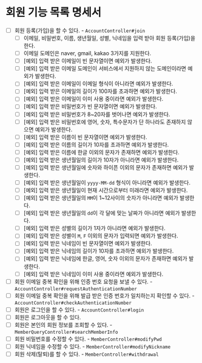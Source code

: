 # 회원 기능 목록 명세서

* [ ] 회원 등록(가입)을 할 수 있다. - `AccountController#join`
  * [ ] 이메일, 비밀번호, 이름, 생년월일, 성별, 닉네임을 입력 받아 회원 등록(가입)을 한다.
  * [ ] 이메일 도메인은 naver, gmail, kakao 3가지를 지원한다.
  * [ ] [예외] 입력 받은 이메일이 빈 문자열이면 예외가 발생한다.
  * [ ] [예외] 입력 받은 이메일 도메인이 서비스에서 지원하지 않는 도메인이라면 예외가 발생한다.
  * [ ] [예외] 입력 받은 이메일이 이메일 형식이 아니라면 예외가 발생한다.
  * [ ] [예외] 입력 받은 이메일의 길이가 100자를 초과하면 예외가 발생한다.
  * [ ] [예외] 입력 받은 이메일이 이미 사용 중이라면 예외가 발생한다.
  * [ ] [예외] 입력 받은 비밀번호가 빈 문자열이면 예외가 발생한다.
  * [ ] [예외] 입력 받은 비밀번호가 8~20자를 벗어나면 예외가 발생한다.
  * [ ] [예외] 입력 받은 비밀번호에 영어, 숫자, 특수문자가 단 하나라도 존재하지 않으면 예외가 발생한다.
  * [ ] [예외] 입력 받은 이름이 빈 문자열이면 예외가 발생한다.
  * [ ] [예외] 입력 받은 이름의 길이가 10자를 초과하면 예외가 발생한다.
  * [ ] [예외] 입력 받은 이름에 한글 이외의 문자가 존재하면 예외가 발생한다.
  * [ ] [예외] 입력 받은 생년월일의 길이가 10자가 아니라면 예외가 발생한다.
  * [ ] [예외] 입력 받은 생년월일에 숫자와 하이픈 이외의 문자가 존재하면 예외가 발생한다.
  * [ ] [예외] 입력 받은 생년월일이 `yyyy-MM-dd` 형식이 아니라면 예외가 발생한다.
  * [ ] [예외] 입력 받은 생년월일이 현재 시간으로부터 미래라면 예외가 발생한다.
  * [ ] [예외] 입력 받은 생년월일의 `MM`이 1~12사이의 숫자가 아니라면 예외가 발생한다.
  * [ ] [예외] 입력 받은 생년월일의 `dd`이 각 달에 맞는 날짜가 아니라면 예외가 발생한다.
  * [ ] [예외] 입력 받은 성별의 길이가 1자가 아니라면 예외가 발생한다.
  * [ ] [예외] 입력 받은 성별이 `M`, `F` 이외의 문자가 입력되면 예외가 발생한다.
  * [ ] [예외] 입력 받은 닉네임이 빈 문자열이면 예외가 발생한다.
  * [ ] [예외] 입력 받은 닉네임의 길이가 10자를 초과하면 예외가 발생한다.
  * [ ] [예외] 입력 받은 닉네임에 한글, 영어, 숫자 이외의 문자가 존재하면 예외가 발생한다.
  * [ ] [예외] 입력 받은 닉네임이 이미 사용 중이라면 예외가 발생한다.
* [ ] 회원 이메일 중복 확인을 위해 인증 번호 요청을 보낼 수 있다. - `AccountController#requestAuthenticationNumber`
* [ ] 회원 이메일 중복 확인을 위해 발급 받은 인증 번호가 일치하는지 확인할 수 있다. - `AccountController#checkAuthenticationNumber`
* [ ] 회원은 로그인을 할 수 있다. - `AccountController#login`
* [ ] 회원은 로그아웃을 할 수 있다.
* [ ] 회원은 본인의 회원 정보를 조회할 수 있다. - `MemberQueryController#searchMemberInfo`
* [ ] 회원 비밀번호를 수정할 수 있다. - `MemberController#modifyPwd`
* [ ] 회원 닉네임을 수정할 수 있다. - `MemberController#modifyNickname`
* [ ] 회원 삭제(탈퇴)를 할 수 있다. - `MemberController#withdrawal`
